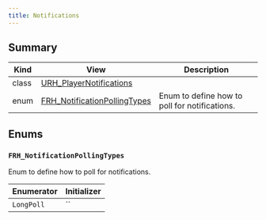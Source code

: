 ```yaml
---
title: Notifications
---
```


## Summary
| Kind | View | Description |
|------|------|-------------|
|class|[URH_PlayerNotifications](/unreal-plugins/all/classurh__playernotifications/#classURH__PlayerNotifications)||
|enum|[FRH_NotificationPollingTypes](/unreal-plugins/all/rh__playernotifications_8h/#group__Notifications_1gace387863cbcb11c5932fc70080b2d724)|Enum to define how to poll for notifications.|
## Enums




### `FRH_NotificationPollingTypes` <a id="group__Notifications_1gace387863cbcb11c5932fc70080b2d724"></a>
Enum to define how to poll for notifications.



| Enumerator | Initializer|
|------------|------------|
|`LongPoll`|``|



